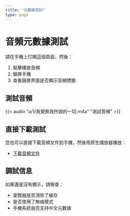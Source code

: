 ```yaml
---
title: "元數據測試"
type: page
---
```


# 音頻元數據測試

請在手機上打開這個頁面，然後：

1. 點擊播放音頻
2. 鎖屏手機
3. 查看鎖屏界面是否顯示音頻標題

## 測試音頻

{{< audio "a/1/我覺察我所說的一切.m4a" "測試音頻" >}}

## 直接下載測試

您也可以直接下載音頻文件到手機，然後用原生播放器播放：

- [下載音頻文件](/a/1/我覺察我所說的一切.m4a)

## 調試信息

如果還是沒有顯示，請檢查：
- 瀏覽器是否清除了緩存
- 是否使用了無痕模式
- 手機系統是否支持中文元數據
